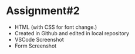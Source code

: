# Assignment#2

- HTML (with CSS for font change.)
- Created in Github and edited in local repository
- VSCode Screenshot
- Form Screenshot
